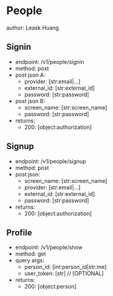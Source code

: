 # People

author: Leask Huang


## Signin
* endpoint: /v1/people/signin
* method: post
* post json A:
    - provider: [str:email|...]
    - external_id: [str:external_id]
    - password: [str:password]
* post json B:
    - screen_name: [str:screen_name]
    - password: [str:password]
* returns:
    - 200: [object:authorization]


## Signup
* endpoint: /v1/people/signup
* method: post
* post json:
    - screen_name: [str:screen_name]
    - provider: [str:email|...]
    - external_id: [str:external_id]
    - password: [str:password]
* returns:
    - 200: [object:authorization]


## Profile
* endpoint: /v1/people/show
* method: get
* query args:
    - person_id: [int:person_id|str:me]
    - user_token: [str] // [OPTIONAL]
* returns:
    - 200: [object:person]
